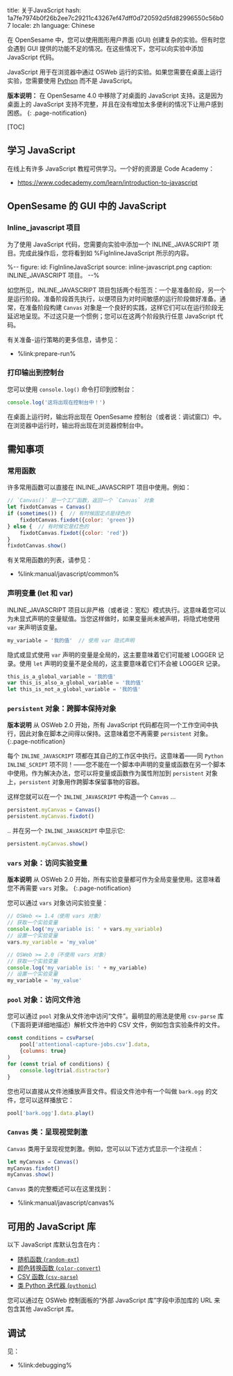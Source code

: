 title: 关于JavaScript
hash: 1a7fe7974b0f26b2ee7c29211c43267ef47dff0d720592d5fd82996550c56b07
locale: zh
language: Chinese

在 OpenSesame 中，您可以使用图形用户界面 (GUI) 创建复杂的实验。但有时您会遇到 GUI 提供的功能不足的情况。在这些情况下，您可以向实验中添加 JavaScript 代码。

JavaScript 用于在浏览器中通过 OSWeb 运行的实验。如果您需要在桌面上运行实验，您需要使用 [Python](%url:manual/python/about%) 而不是 JavaScript。

__版本说明：__ 在 OpenSesame 4.0 中移除了对桌面的 JavaScript 支持。这是因为桌面上的 JavaScript 支持不完整，并且在没有增加太多便利的情况下让用户感到困惑。
{: .page-notification}

[TOC]

## 学习 JavaScript

在线上有许多 JavaScript 教程可供学习。一个好的资源是 Code Academy：

- <https://www.codecademy.com/learn/introduction-to-javascript>

## OpenSesame 的 GUI 中的 JavaScript

### Inline_javascript 项目

为了使用 JavaScript 代码，您需要向实验中添加一个 INLINE_JAVASCRIPT 项目。完成此操作后，您将看到如 %FigInlineJavaScript 所示的内容。

%--
figure:
 id: FigInlineJavaScript
 source: inline-javascript.png
 caption: INLINE_JAVASCRIPT 项目。
--%

如您所见，INLINE_JAVASCRIPT 项目包括两个标签页：一个是准备阶段，另一个是运行阶段。准备阶段首先执行，以便项目为对时间敏感的运行阶段做好准备。通常，在准备阶段构建 `Canvas` 对象是一个良好的实践，这样它们可以在运行阶段无延迟地呈现。不过这只是一个惯例；您可以在这两个阶段执行任意 JavaScript 代码。

有关准备-运行策略的更多信息，请参见：

- %link:prepare-run%

### 打印输出到控制台

您可以使用 `console.log()` 命令打印到控制台：

```js
console.log('这将出现在控制台中！')
```

在桌面上运行时，输出将出现在 OpenSesame 控制台（或者说：调试窗口）中。在浏览器中运行时，输出将出现在浏览器控制台中。

## 需知事项

### 常用函数

许多常用函数可以直接在 INLINE_JAVASCRIPT 项目中使用。例如：

```js
// `Canvas()` 是一个工厂函数，返回一个 `Canvas` 对象
let fixdotCanvas = Canvas()
if (sometimes()) {  // 有时候固定点是绿色的
    fixdotCanvas.fixdot({color: 'green'})
} else {  // 有时候它是红色的
    fixdotCanvas.fixdot({color: 'red'})
}
fixdotCanvas.show()
```

有关常用函数的列表，请参见：

- %link:manual/javascript/common%

### 声明变量 (let 和 var)

INLINE_JAVASCRIPT 项目以非严格（或者说：宽松）模式执行。这意味着您可以为未显式声明的变量赋值。当您这样做时，如果变量尚未被声明，将隐式地使用 `var` 来声明该变量。

```js
my_variable = '我的值'  // 使用 var 隐式声明
```

隐式或显式使用 `var` 声明的变量是全局的，这主要意味着它们可能被 LOGGER 记录。使用 `let` 声明的变量不是全局的，这主要意味着它们不会被 LOGGER 记录。

```js
this_is_a_global_variable = '我的值'
var this_is_also_a_global_variable = '我的值'
let this_is_not_a_global_variable = '我的值'
```

### `persistent` 对象：跨脚本保持对象

__版本说明__ 从 OSWeb 2.0 开始，所有 JavaScript 代码都在同一个工作空间中执行，因此对象在脚本之间得以保持。这意味着您不再需要 `persistent` 对象。
{:.page-notification}

每个 `INLINE_JAVASCRIPT` 项都在其自己的工作区中执行。这意味着——同 `Python INLINE_SCRIPT` 项不同！——您不能在一个脚本中声明的变量或函数在另一个脚本中使用。作为解决办法，您可以将变量或函数作为属性附加到 `persistent` 对象上，`persistent` 对象用作跨脚本保留事物的容器。

这样您就可以在一个 `INLINE_JAVASCRIPT` 中构造一个 `Canvas` ...

```js
persistent.myCanvas = Canvas()
persistent.myCanvas.fixdot()
```

.. 并在另一个 `INLINE_JAVASCRIPT` 中显示它:

```js
persistent.myCanvas.show()
```


### `vars` 对象：访问实验变量

__版本说明__ 从 OSWeb 2.0 开始，所有实验变量都可作为全局变量使用。这意味着您不再需要 `vars` 对象。
{:.page-notification}

您可以通过 `vars` 对象访问实验变量：

```js
// OSWeb <= 1.4（使用 vars 对象）
// 获取一个实验变量
console.log('my_variable is: ' + vars.my_variable)
// 设置一个实验变量
vars.my_variable = 'my_value'

// OSWeb >= 2.0（不使用 vars 对象）
// 获取一个实验变量
console.log('my_variable is: ' + my_variable)
// 设置一个实验变量
my_variable = 'my_value'
```


### `pool` 对象：访问文件池

您可以通过 `pool` 对象从文件池中访问“文件”。最明显的用法是使用 `csv-parse` 库（下面将更详细地描述）解析文件池中的 CSV 文件，例如包含实验条件的文件。

```js
const conditions = csvParse(
    pool['attentional-capture-jobs.csv'].data,
    {columns: true}
)
for (const trial of conditions) {
    console.log(trial.distractor)
}
```

您也可以直接从文件池播放声音文件。假设文件池中有一个叫做 `bark.ogg` 的文件，您可以这样播放它：

```js
pool['bark.ogg'].data.play()
```


### `Canvas` 类：呈现视觉刺激

`Canvas` 类用于呈现视觉刺激。例如，您可以以下述方式显示一个注视点：

```js
let myCanvas = Canvas()
myCanvas.fixdot()
myCanvas.show()
```

`Canvas` 类的完整概述可以在这里找到：

- %link:manual/javascript/canvas%

## 可用的 JavaScript 库

以下 JavaScript 库默认包含在内：

- [随机函数 (`random-ext`)](%url:manual/javascript/random%)
- [颜色转换函数 (`color-convert`)](%url:manual/javascript/color-convert%)
- [CSV 函数 (`csv-parse`)](%url:manual/javascript/csv%)
- [类 Python 迭代器 (`pythonic`)](%url:manual/javascript/pythonic%)

您可以通过在 OSWeb 控制面板的“外部 JavaScript 库”字段中添加库的 URL 来包含其他 JavaScript 库。


## 调试

见：

- %link:debugging%